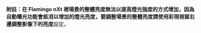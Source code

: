 **附註：**在 Flamingo nXt 裡場景的整體亮度無法以提高燈光強度的方式增加，因為自動曝光功能會抵消以增加的燈光亮度，要調整場景的整體亮度請使用彩現視窗右邊調整影像下的**亮度**設定。

